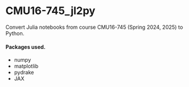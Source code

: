 # CMU16-745_jl2py

Convert Julia notebooks from course CMU16-745 (Spring 2024, 2025) to Python. 

#### Packages used.

* numpy
* matplotlib
* pydrake
* JAX
